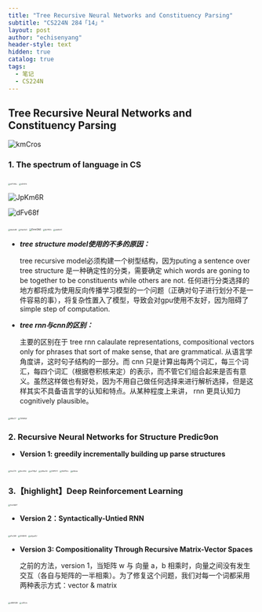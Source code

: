 ```yaml
---
title: "Tree Recursive Neural Networks and Constituency Parsing"
subtitle: "CS224N 284「14」"
layout: post
author: "echisenyang"
header-style: text
hidden: true
catalog: true
tags:
  - 笔记
  - CS224N
---
```




## Tree Recursive Neural Networks and Constituency Parsing

![kmCros](https://gitee.com/echisenyang/GiteeForUpicUse/raw/master/uPic/kmCros.png)

### 1. The spectrum of language in CS

<img src="https://gitee.com/echisenyang/GiteeForUpicUse/raw/master/uPic/mTO0UJ.png" alt="mTO0UJ" style="zoom:25%;" />

<img src="https://gitee.com/echisenyang/GiteeForUpicUse/raw/master/uPic/kZh7l4.png" alt="kZh7l4" style="zoom:25%;" />

![JpKm6R](https://gitee.com/echisenyang/GiteeForUpicUse/raw/master/uPic/JpKm6R.png)

![dFv68f](https://gitee.com/echisenyang/GiteeForUpicUse/raw/master/uPic/dFv68f.png)

<img src="https://gitee.com/echisenyang/GiteeForUpicUse/raw/master/uPic/kbmlxM.png" alt="kbmlxM" style="zoom:25%;" />

<img src="https://gitee.com/echisenyang/GiteeForUpicUse/raw/master/uPic/Hwb1nO.png" alt="Hwb1nO" style="zoom:25%;" />

<img src="https://gitee.com/echisenyang/GiteeForUpicUse/raw/master/uPic/EmnOA6.png" alt="EmnOA6" style="zoom:33%;" />

<img src="https://gitee.com/echisenyang/GiteeForUpicUse/raw/master/uPic/QLPDOr.png" alt="QLPDOr" style="zoom:25%;" />

<img src="https://gitee.com/echisenyang/GiteeForUpicUse/raw/master/uPic/wb0kVC.png" alt="wb0kVC" style="zoom:25%;" />

- ***tree structure model使用的不多的原因：***

  tree recursive model必须构建一个树型结构，因为puting a sentence over tree structure 是一种确定性的分类，需要确定 which words are goning to be together to be constituents while others are not. 任何进行分类选择的地方都将成为使用反向传播学习模型的一个问题（正确对句子进行划分不是一件容易的事），将复杂性置入了模型，导致会对gpu使用不友好，因为阻碍了 simple step of computation. 

- ***tree rnn与cnn的区别：***

  主要的区别在于 tree rnn calaulate representations, compositional vectors only for phrases that sort of make sense, that are grammatical. 从语言学角度讲，这时句子结构的一部分。而 cnn 只是计算出每两个词汇，每三个词汇，每四个词汇（根据卷积核来定）的表示，而不管它们组合起来是否有意义。虽然这样做也有好处，因为不用自己做任何选择来进行解析选择，但是这样其实不具备语言学的认知和特点。从某种程度上来讲， rnn 更具认知力 cognitively plausible。

<img src="https://gitee.com/echisenyang/GiteeForUpicUse/raw/master/uPic/t5BxC7.png" alt="t5BxC7" style="zoom:25%;" />

<img src="https://gitee.com/echisenyang/GiteeForUpicUse/raw/master/uPic/7XAWQf.png" alt="7XAWQf" style="zoom:25%;" />

### 2. Recursive Neural Networks for Structure Predic9on

- **Version 1: greedily incrementally building up parse structures**

<img src="https://gitee.com/echisenyang/GiteeForUpicUse/raw/master/uPic/HizC73.png" alt="HizC73" style="zoom:25%;" />

<img src="https://gitee.com/echisenyang/GiteeForUpicUse/raw/master/uPic/Ero4VQ.png" alt="Ero4VQ" style="zoom:25%;" />

<img src="https://gitee.com/echisenyang/GiteeForUpicUse/raw/master/uPic/uxTWyZ.png" alt="uxTWyZ" style="zoom:25%;" />

<img src="https://gitee.com/echisenyang/GiteeForUpicUse/raw/master/uPic/yWsu3U.png" alt="yWsu3U" style="zoom:25%;" />

<img src="https://gitee.com/echisenyang/GiteeForUpicUse/raw/master/uPic/GEP0Y1.png" alt="GEP0Y1" style="zoom:25%;" />

<img src="https://gitee.com/echisenyang/GiteeForUpicUse/raw/master/uPic/0Qf7Dm.png" alt="0Qf7Dm" style="zoom:25%;" />

<img src="https://gitee.com/echisenyang/GiteeForUpicUse/raw/master/uPic/pIlbmz.png" alt="pIlbmz" style="zoom:25%;" />

### 3.【highlight】Deep Reinforcement Learning

<img src="https://gitee.com/echisenyang/GiteeForUpicUse/raw/master/uPic/Vm0QDT.png" alt="Vm0QDT" style="zoom:25%;" />

- **Version 2：Syntactically-Untied RNN**

<img src="https://gitee.com/echisenyang/GiteeForUpicUse/raw/master/uPic/rPsC68.png" alt="rPsC68" style="zoom:25%;" />

<img src="https://gitee.com/echisenyang/GiteeForUpicUse/raw/master/uPic/93GEfD.png" alt="93GEfD" style="zoom:25%;" />

<img src="https://gitee.com/echisenyang/GiteeForUpicUse/raw/master/uPic/aQyeZU.png" alt="aQyeZU" style="zoom:25%;" />

- **Version 3: Compositionality Through Recursive Matrix-Vector Spaces**

  之前的方法，version 1，当矩阵 w 与 向量 a，b 相乘时，向量之间没有发生交互（各自与矩阵的一半相乘）。为了修复这个问题，我们对每一个词都采用两种表示方式：vector & matrix

<img src="https://gitee.com/echisenyang/GiteeForUpicUse/raw/master/uPic/cM9AOM.png" alt="cM9AOM" style="zoom:25%;" />

<img src="https://gitee.com/echisenyang/GiteeForUpicUse/raw/master/uPic/s3IOJv.png" alt="s3IOJv" style="zoom:25%;" />

